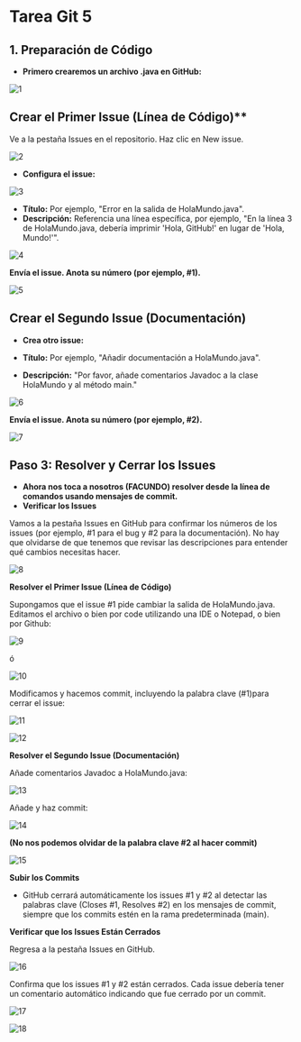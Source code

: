 # Tarea Git 5
## 1. Preparación de Código

- **Primero crearemos un archivo .java en GitHub:**

![1](https://github.com/user-attachments/assets/5d8a023c-4dac-4ff8-82d5-f7ed4687cce2)

## Crear el Primer Issue (Línea de Código)**

Ve a la pestaña Issues en el repositorio. Haz clic en New issue.

![2](https://github.com/user-attachments/assets/e9b1108f-2e19-4c40-a96d-3bcb9fd58e41)

- **Configura el issue:**

![3](https://github.com/user-attachments/assets/1d43b69e-6328-4110-a620-990f845aceda)

- **Título:** Por ejemplo, "Error en la salida de HolaMundo.java".
- **Descripción:** Referencia una línea específica, por ejemplo, "En la línea 3 de HolaMundo.java, debería imprimir 'Hola, GitHub!' en lugar de 'Hola, Mundo!'".

![4](https://github.com/user-attachments/assets/9eb40d19-9e87-4a9f-a18c-dd7575f6916a)

**Envía el issue. Anota su número (por ejemplo, #1).**

![5](https://github.com/user-attachments/assets/fadc66c0-a21b-45c6-a2d3-49d84bf41734)

## Crear el Segundo Issue (Documentación)

- **Crea otro issue:**

- **Título:** Por ejemplo, "Añadir documentación a HolaMundo.java".
- **Descripción:** "Por favor, añade comentarios Javadoc a la clase HolaMundo y al método main."

![6](https://github.com/user-attachments/assets/e69a2cea-f893-4675-821e-522f3f708c18)

**Envía el issue. Anota su número (por ejemplo, #2).**

![7](https://github.com/user-attachments/assets/2e66db96-48af-4d9b-aeac-7bd724bc55b6)

## Paso 3: Resolver y Cerrar los Issues

- **Ahora nos toca a nosotros (FACUNDO) resolver desde la línea de comandos usando mensajes de commit.**
- **Verificar los Issues**

Vamos a la pestaña Issues en GitHub para confirmar los números de los issues (por ejemplo, #1 para el bug y #2 para la documentación).
No hay que olvidarse de que tenemos que revisar las descripciones para entender qué cambios necesitas hacer.

![8](https://github.com/user-attachments/assets/817f135a-26ca-44cf-a880-737336ae0e40)

**Resolver el Primer Issue (Línea de Código)**

Supongamos que el issue #1 pide cambiar la salida de HolaMundo.java. Editamos el archivo o bien por code utilizando una IDE o Notepad, o bien por Github:

![9](https://github.com/user-attachments/assets/a567b00a-d6fe-493d-ac14-f6505d563b1a)

ó

![10](https://github.com/user-attachments/assets/2a0cf499-ec0f-45ef-af9a-0ce832344edd)

Modificamos y hacemos commit, incluyendo la palabra clave (#1)para cerrar el issue: 

![11](https://github.com/user-attachments/assets/88e1b0ca-8a3d-476f-83c3-4e8250b1d7f7)

![12](https://github.com/user-attachments/assets/46551fad-6ce2-4da4-9fa4-03bb681b6791)

**Resolver el Segundo Issue (Documentación)**

Añade comentarios Javadoc a HolaMundo.java:

![13](https://github.com/user-attachments/assets/79e66823-31ad-4b15-b00f-29a02da4e90a)

Añade y haz commit:

![14](https://github.com/user-attachments/assets/ba5ef31f-79ac-4e71-b335-a37e9da7ce8d)

**(No nos podemos olvidar de la palabra clave #2 al hacer commit)**

![15](https://github.com/user-attachments/assets/c0d4fc98-8ade-4473-8afb-90498d62142d)

**Subir los Commits**

- GitHub cerrará automáticamente los issues #1 y #2 al detectar las palabras clave (Closes #1, Resolves #2) en los mensajes de commit, siempre que los commits estén en la rama predeterminada (main).

**Verificar que los Issues Están Cerrados**

Regresa a la pestaña Issues en GitHub.

![16](https://github.com/user-attachments/assets/36384ae6-9831-4127-ba71-e22ea41281b8)

Confirma que los issues #1 y #2 están cerrados. Cada issue debería tener un comentario automático indicando que fue cerrado por un commit.

![17](https://github.com/user-attachments/assets/7615491a-fa69-4f9c-9d7f-d5790c919671)

![18](https://github.com/user-attachments/assets/e4e304f9-e638-4a42-adbf-6996b8bb6bb0)
